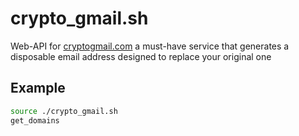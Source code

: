 # crypto_gmail.sh
Web-API for [cryptogmail.com](https://cryptogmail.com) a must-have service that generates a disposable email address designed to replace your original one

## Example
```bash
source ./crypto_gmail.sh
get_domains
```
